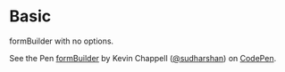 # Basic

formBuilder with no options.
<p data-height="550" data-theme-id="22927" data-slug-hash="vLjOLL" data-default-tab="result" data-user="sudharshan" class="codepen">See the Pen <a href="http://codepen.io/sudharshan/pen/vLjOLL/">formBuilder</a> by Kevin Chappell (<a href="http://codepen.io/sudharshan">@sudharshan</a>) on <a href="http://codepen.io">CodePen</a>.</p>

